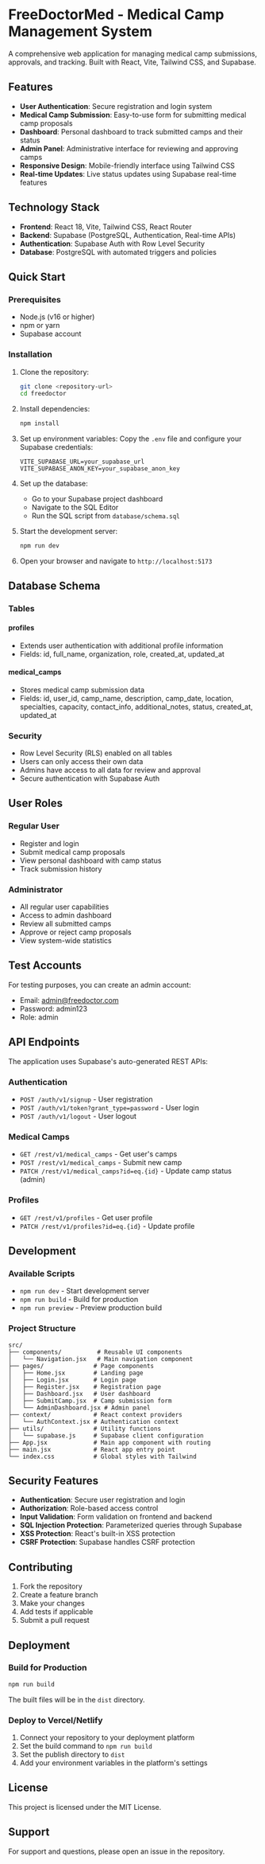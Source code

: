# FreeDoctorMed - Medical Camp Management System

A comprehensive web application for managing medical camp submissions, approvals, and tracking. Built with React, Vite, Tailwind CSS, and Supabase.

## Features

- **User Authentication**: Secure registration and login system
- **Medical Camp Submission**: Easy-to-use form for submitting medical camp proposals
- **Dashboard**: Personal dashboard to track submitted camps and their status
- **Admin Panel**: Administrative interface for reviewing and approving camps
- **Responsive Design**: Mobile-friendly interface using Tailwind CSS
- **Real-time Updates**: Live status updates using Supabase real-time features

## Technology Stack

- **Frontend**: React 18, Vite, Tailwind CSS, React Router
- **Backend**: Supabase (PostgreSQL, Authentication, Real-time APIs)
- **Authentication**: Supabase Auth with Row Level Security
- **Database**: PostgreSQL with automated triggers and policies

## Quick Start

### Prerequisites

- Node.js (v16 or higher)
- npm or yarn
- Supabase account

### Installation

1. Clone the repository:
   ```bash
   git clone <repository-url>
   cd freedoctor
   ```

2. Install dependencies:
   ```bash
   npm install
   ```

3. Set up environment variables:
   Copy the `.env` file and configure your Supabase credentials:
   ```
   VITE_SUPABASE_URL=your_supabase_url
   VITE_SUPABASE_ANON_KEY=your_supabase_anon_key
   ```

4. Set up the database:
   - Go to your Supabase project dashboard
   - Navigate to the SQL Editor
   - Run the SQL script from `database/schema.sql`

5. Start the development server:
   ```bash
   npm run dev
   ```

6. Open your browser and navigate to `http://localhost:5173`

## Database Schema

### Tables

#### profiles
- Extends user authentication with additional profile information
- Fields: id, full_name, organization, role, created_at, updated_at

#### medical_camps
- Stores medical camp submission data
- Fields: id, user_id, camp_name, description, camp_date, location, specialties, capacity, contact_info, additional_notes, status, created_at, updated_at

### Security

- Row Level Security (RLS) enabled on all tables
- Users can only access their own data
- Admins have access to all data for review and approval
- Secure authentication with Supabase Auth

## User Roles

### Regular User
- Register and login
- Submit medical camp proposals
- View personal dashboard with camp status
- Track submission history

### Administrator
- All regular user capabilities
- Access to admin dashboard
- Review all submitted camps
- Approve or reject camp proposals
- View system-wide statistics

## Test Accounts

For testing purposes, you can create an admin account:
- Email: admin@freedoctor.com
- Password: admin123
- Role: admin

## API Endpoints

The application uses Supabase's auto-generated REST APIs:

### Authentication
- `POST /auth/v1/signup` - User registration
- `POST /auth/v1/token?grant_type=password` - User login
- `POST /auth/v1/logout` - User logout

### Medical Camps
- `GET /rest/v1/medical_camps` - Get user's camps
- `POST /rest/v1/medical_camps` - Submit new camp
- `PATCH /rest/v1/medical_camps?id=eq.{id}` - Update camp status (admin)

### Profiles
- `GET /rest/v1/profiles` - Get user profile
- `PATCH /rest/v1/profiles?id=eq.{id}` - Update profile

## Development

### Available Scripts

- `npm run dev` - Start development server
- `npm run build` - Build for production
- `npm run preview` - Preview production build

### Project Structure

```
src/
├── components/          # Reusable UI components
│   └── Navigation.jsx   # Main navigation component
├── pages/              # Page components
│   ├── Home.jsx        # Landing page
│   ├── Login.jsx       # Login page
│   ├── Register.jsx    # Registration page
│   ├── Dashboard.jsx   # User dashboard
│   ├── SubmitCamp.jsx  # Camp submission form
│   └── AdminDashboard.jsx # Admin panel
├── context/            # React context providers
│   └── AuthContext.jsx # Authentication context
├── utils/              # Utility functions
│   └── supabase.js     # Supabase client configuration
├── App.jsx             # Main app component with routing
├── main.jsx            # React app entry point
└── index.css           # Global styles with Tailwind
```

## Security Features

- **Authentication**: Secure user registration and login
- **Authorization**: Role-based access control
- **Input Validation**: Form validation on frontend and backend
- **SQL Injection Protection**: Parameterized queries through Supabase
- **XSS Protection**: React's built-in XSS protection
- **CSRF Protection**: Supabase handles CSRF protection

## Contributing

1. Fork the repository
2. Create a feature branch
3. Make your changes
4. Add tests if applicable
5. Submit a pull request

## Deployment

### Build for Production

```bash
npm run build
```

The built files will be in the `dist` directory.

### Deploy to Vercel/Netlify

1. Connect your repository to your deployment platform
2. Set the build command to `npm run build`
3. Set the publish directory to `dist`
4. Add your environment variables in the platform's settings

## License

This project is licensed under the MIT License.

## Support

For support and questions, please open an issue in the repository.